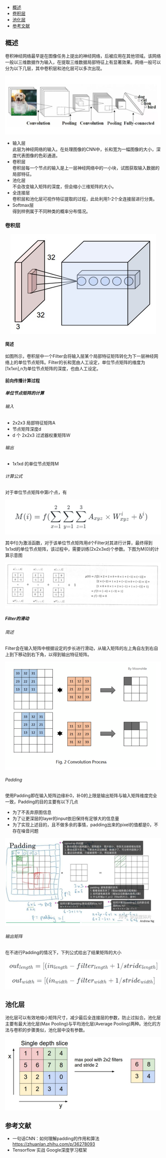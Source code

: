 <!-- GFM-TOC -->
* [概述](#概述)
* [卷积层](#卷积层)
* [池化层](#池化层)
* [参考文献](#参考文献)
<!-- GFM-TOC -->

## 概述

卷积神经网络最早是在图像任务上提出的神经网络，后被应用在其他领域。该网络一般以三维数据作为输入，在提取三维数据局部特征上有显著效果。网络一般可以分为以下几层，其中卷积层和池化层可以多次出现。

<center><div align=center><img src ="https://github.com/Teren-Liu/Deep-Learning/blob/master/image/CNN-1.png"/></div></center>

- 输入层<br>
此层为神经网络的输入。在处理图像的CNN中，长和宽为一幅图像的大小，深度代表图像的色彩通道。
- 卷积层<br>
卷积层每一个节点的输入是上一层神经网络中的一小块，试图获取输入数据的局部特征。
- 池化层<br>
不会改变输入矩阵的深度，但会缩小三维矩阵的大小。
- 全连接层<br>
卷积层和池化层可视作特征提取的过程，此处利用1-2个全连接层进行分类。
- Softmax层<br>
得到样例属于不同种类的概率分布情况。

### 卷积层

<center><div align=center><img src ="https://github.com/Teren-Liu/Deep-Learning/blob/master/image/CNN-2.png"/></div></center>

#### 简述

如图所示，卷积层中一个Filter会将输入层某个局部特征矩阵转化为下一层神经网络上的单位节点矩阵。Filter的长和宽由人工设定，单位节点矩阵的维度为[1x1xn],n为单位节点矩阵的深度，也由人工设定。

#### 前向传播计算过程

##### 单位节点矩阵的计算 

###### 输入
- 2x2x3 局部特征矩阵A
- 节点矩阵深度d
- d 个 2x2x3 过滤器权重矩阵W

###### 输出
- 1x1xd 的单位节点矩阵M

###### 计算公式

对于单位节点矩阵中第i个点，有

<center><div align=center><img src ="https://github.com/Teren-Liu/Deep-Learning/blob/master/image/CNN-7.png"/></div></center>

其中f()为激活函数，对于该单位节点矩阵用d个Filter对其进行计算，最终得到1x1xd的单位节点矩阵，该过程中，需要训练(2x2x3xd)个参数。下图为M(0)的计算示意图

<center><div align=center><img src ="https://github.com/Teren-Liu/Deep-Learning/blob/master/image/CNN-3.png"/></div></center>

##### Filter的滑动

###### 简述

Filter会在输入矩阵中根据设定的步长进行滑动，从输入矩阵的左上角自左到右自上到下移动到右下角，以得到输出特征矩阵。

<center><div align=center><img src ="https://github.com/Teren-Liu/Deep-Learning/blob/master/image/CNN-4.png"/></div></center>

###### Padding

使用Padding即在输入矩阵边缘补0，补0的上限是输出矩阵与输入矩阵维度完全一致，Padding的目的主要有以下几点

- 为了不丢弃原图信息
- 为了让更深层的layer的input依旧保持有足够大的信息量
- 为了实现上述目的，且不做多余的事情，padding出来的pixel的值都是0，不存在噪音问题


<center><div align=center><img src ="https://github.com/Teren-Liu/Deep-Learning/blob/master/image/CNN-5.png"/></div></center>

###### 输出矩阵

在不进行Padding的情况下，下列公式给出了结果矩阵的大小


<center><div align=center><img src ="https://github.com/Teren-Liu/Deep-Learning/blob/master/image/CNN-8.png"/></div></center>

## 池化层

池化层可以有效地缩小矩阵尺寸，减少最后全连接层的参数，防止过拟合。池化层主要有最大池化层(Max Pooling)与平均池化层(Average Pooling)两种。池化的方法与卷积的步骤类似，池化层中没有参数。

<center><div align=center><img src ="https://github.com/Teren-Liu/Deep-Learning/blob/master/image/CNN-6.png"/></div></center>



## 参考文献
- 一句话CNN：如何理解padding的作用和算法 https://zhuanlan.zhihu.com/p/36278093
- Tensorflow 实战 Google深度学习框架

